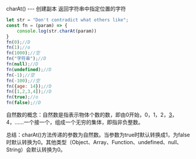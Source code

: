 charAt()  --- 创建副本 返回字符串中指定位置的字符

```js
let str = "Don't contradict what others like";
const fn = (param) => {
    console.log(str.charAt(param))
}
fn(0);//D
fn(1);//o
fn(1000);//空
fn("字符串");//D
fn(null);//D
fn(undefined);//D
fn(-1);//空
fn(-100);//空
fn({age: 14});//D
fn([1,2,3,4]);//D
fn(true);//o
fn(false);//D
```

自然数的概念：自然数是指表示物体个数的数，即由0开始，0，1，2，[3](https://baike.baidu.com/item/3/5833)，4，……一个接一个，组成一个无穷的集体，即指非负整数。

总结：charAt()方法传递的参数为自然数。当参数为true时默认转换成1，为false时默认转换为0。其他类型（Object、Array、Function、undefined、null、String）会默认转换为0。